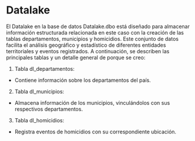 # Datalake

El Datalake en la base de datos Datalake.dbo está diseñado para almacenar información estructurada relacionada en este caso con la creación de las tablas departamentos, municipios y homicidios. Este conjunto de datos facilita el análisis geográfico y estadístico de diferentes entidades territoriales y eventos registrados. A continuación, se describen las principales tablas y un detalle general de porque se creo:

1. Tabla dl_departamentos:
- Contiene información sobre los departamentos del país.

2. Tabla dl_municipios:
- Almacena información de los municipios, vinculándolos con sus respectivos departamentos.

3. Tabla dl_homicidios:
-  Registra eventos de homicidios con su correspondiente ubicación.




